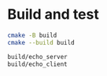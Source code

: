 # Build and test

```sh
cmake -B build
cmake --build build

build/echo_server
build/echo_client
```
